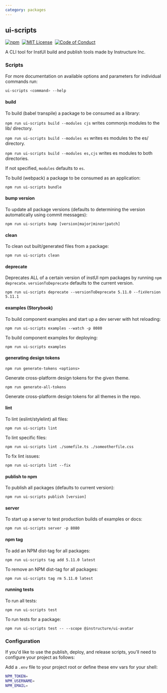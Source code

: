 ```yaml
---
category: packages
---
```


## ui-scripts

[![npm][npm]][npm-url]&nbsp;
[![MIT License][license-badge]][license]&nbsp;
[![Code of Conduct][coc-badge]][coc]

A CLI tool for InstUI build and publish tools made by Instructure Inc.

### Scripts

For more documentation on available options and parameters for individual commands run:

```sh
ui-scripts <command> --help
```

#### build

To build (babel transpile) a package to be consumed as a library:

`npm run ui-scripts build --modules cjs` writes commonjs modules to the lib/ directory.

`npm run ui-scripts build --modules es` writes es modules to the es/ directory.

`npm run ui-scripts build --modules es,cjs` writes es modules to both directories.

If not specified, `modules` defaults to `es`.

To build (webpack) a package to be consumed as an application:

`npm run ui-scripts bundle`

#### bump version

To update all package versions
(defaults to determining the version automatically using commit messages):

`npm run ui-scripts bump [version|major|minor|patch]`

#### clean

To clean out built/generated files from a package:

`npm run ui-scripts clean`

#### deprecate

Deprecates ALL of a certain version of instUI npm packages by running `npm deprecate`.
`versionToDeprecate` defaults to the current version.

`npm run ui-scripts deprecate --versionToDeprecate 5.11.0 --fixVersion 5.11.1`

#### examples (Storybook)

To build component examples and start up a dev server with hot reloading:

`npm run ui-scripts examples --watch -p 8080`

To build component examples for deploying:

`npm run ui-scripts examples`

#### generating design tokens

`npm run generate-tokens <options>`

Generate cross-platform design tokens for the given theme.

`npm run generate-all-tokens`

Generate cross-platform design tokens for all themes in the repo.

#### lint

To lint (eslint/stylelint) all files:

`npm run ui-scripts lint`

To lint specific files:

`npm run ui-scripts lint ./somefile.ts ./someotherfile.css`

To fix lint issues:

`npm run ui-scripts lint --fix`

#### publish to npm

To publish all packages (defaults to current version):

`npm run ui-scripts publish [version]`

#### server

To start up a server to test production builds of examples or docs:

`npm run ui-scripts server -p 8080`

#### npm tag

To add an NPM dist-tag for all packages:

`npm run ui-scripts tag add 5.11.0 latest`

To remove an NPM dist-tag for all packages:

`npm run ui-scripts tag rm 5.11.0 latest`

#### running tests

To run all tests:

`npm run ui-scripts test`

To run tests for a package:

`npm run ui-scripts test -- --scope @instructure/ui-avatar`

### Configuration

If you'd like to use the publish, deploy, and release scripts, you'll need to configure your project as follows:

Add a `.env` file to your project root or define these env vars for your shell:

```sh
NPM_TOKEN=
NPM_USERNAME=
NPM_EMAIL=
```

[npm]: https://img.shields.io/npm/v/@instructure/ui-scripts.svg
[npm-url]: https://npmjs.com/package/@instructure/ui-scripts
[license-badge]: https://img.shields.io/npm/l/instructure-ui.svg?style=flat-square
[license]: https://github.com/instructure/instructure-ui/blob/master/LICENSE
[coc-badge]: https://img.shields.io/badge/code%20of-conduct-ff69b4.svg?style=flat-square
[coc]: https://github.com/instructure/instructure-ui/blob/master/CODE_OF_CONDUCT.md

